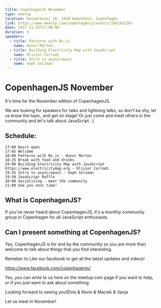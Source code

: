 ```yaml
---
title: CopenhagenJS November
type: meetup
location: Gasværksvej 16, 1650 København, Copenhagen
link: https://www.meetup.com/copenhagenjs/events/244143220/
date: 2017-11-23T17:00:00
duration: 3
speakers:
  - title: Patterns with Rx.js
    name: Hunor Marton
  - title: Building Electricity Map with JavaScript
    name: Olivier Corradi
  - title: Intro to async/await
    name: Seph Soliman
---
```


# CopenhagenJS November


It's time for the November edition of CopenhagenJS.

We are looking for speakers for talks and lightning talks, so don't be shy, let us know the topic, and get on stage! Or just come and meet others in the community and let's talk about JavaScript. :)

## Schedule:

    17:00 Doors open
    17:45 Welcome
    18:00 Patterns with Rx.js - Hunor Marton
    18:25 Break with food and drinks
    19:00 Building Electricity Map with JavaScript https://www.electricitymap.org - Olivier Corradi
    19:35 Intro to async/await - Seph Soliman
    19:50 JavaScript Raffle
    20:00 Socialising - meet the community
    21:00 See you next time!

## What is CopenhagenJS?
If you've never heard about CopenhagenJS, it's a monthly community group in Copenhagen for all JavaScript enthusiasts.

## Can I present something at CopenhagenJS?
Yes, CopenhagenJS is for and by the community so you are more than welcome to talk about things that you find interesting.

Remeber to Like our facebook to get all the latest updates and videos!

https://www.facebook.com/copenhagenjs/

Yes, you can write to us here on the meetup.com page if you want to help, or if you just want to ask about something.

Looking forward to seeing you!Elvis &amp; Kevin &amp; Maciek &amp; Vanja

Let us meet in November!
